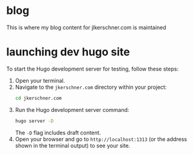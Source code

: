 # blog
This is where my blog content for jlkerschner.com is maintained

# launching dev hugo site

To start the Hugo development server for testing, follow these steps:

1. Open your terminal.
2. Navigate to the `jkerschner.com` directory within your project:
   ```bash
   cd jkerschner.com
   ```
3. Run the Hugo development server command:
   ```bash
   hugo server -D
   ```
   The `-D` flag includes draft content.
4. Open your browser and go to `http://localhost:1313` (or the address shown in the terminal output) to see your site.

